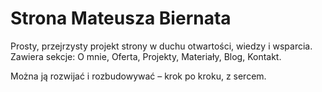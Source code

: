 
# Strona Mateusza Biernata

Prosty, przejrzysty projekt strony w duchu otwartości, wiedzy i wsparcia.  
Zawiera sekcje: O mnie, Oferta, Projekty, Materiały, Blog, Kontakt.

Można ją rozwijać i rozbudowywać – krok po kroku, z sercem.
